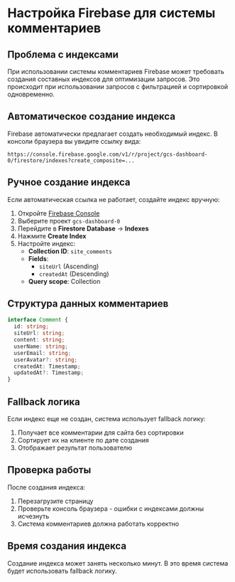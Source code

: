 # Настройка Firebase для системы комментариев

## Проблема с индексами

При использовании системы комментариев Firebase может требовать создания составных индексов для оптимизации запросов. Это происходит при использовании запросов с фильтрацией и сортировкой одновременно.

## Автоматическое создание индекса

Firebase автоматически предлагает создать необходимый индекс. В консоли браузера вы увидите ссылку вида:

```
https://console.firebase.google.com/v1/r/project/gcs-dashboard-0/firestore/indexes?create_composite=...
```

## Ручное создание индекса

Если автоматическая ссылка не работает, создайте индекс вручную:

1. Откройте [Firebase Console](https://console.firebase.google.com)
2. Выберите проект `gcs-dashboard-0`
3. Перейдите в **Firestore Database** → **Indexes**
4. Нажмите **Create Index**
5. Настройте индекс:
   - **Collection ID**: `site_comments`
   - **Fields**:
     - `siteUrl` (Ascending)
     - `createdAt` (Descending)
   - **Query scope**: Collection

## Структура данных комментариев

```typescript
interface Comment {
  id: string;
  siteUrl: string;
  content: string;
  userName: string;
  userEmail: string;
  userAvatar?: string;
  createdAt: Timestamp;
  updatedAt?: Timestamp;
}
```

## Fallback логика

Если индекс еще не создан, система использует fallback логику:
1. Получает все комментарии для сайта без сортировки
2. Сортирует их на клиенте по дате создания
3. Отображает результат пользователю

## Проверка работы

После создания индекса:
1. Перезагрузите страницу
2. Проверьте консоль браузера - ошибки с индексами должны исчезнуть
3. Система комментариев должна работать корректно

## Время создания индекса

Создание индекса может занять несколько минут. В это время система будет использовать fallback логику. 